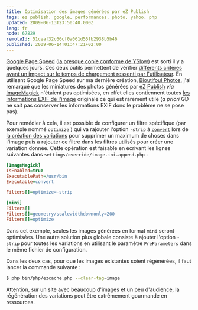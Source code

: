 ```yaml
---
title: Optimisation des images générées par eZ Publish
tags: ez publish, google, performances, photo, yahoo, php
updated: 2009-06-13T23:50:40.000Z
lang: fr
node: 67829
remoteId: 51ceaf32c66cf0a061d55fb2938b5b46
published: 2009-06-14T01:47:21+02:00
---
```


[Google Page Speed](http://code.google.com/speed/page-speed/) ([la presque copie conforme de YSlow](http://performance.survol.fr/2009/06/google-page-speed/)) est sorti il y a quelques jours. Ces deux outils permettent de vérifier [différents critères ayant un impact sur le temps de chargement ressenti par l'utilisateur](/post/livre-high-performances-web-sites). En utilisant Google Page Speed sur ma dernière création, [Bioutifoul Photos](http://www.bioutifoul-photos.net), j'ai remarqué que les miniatures des photos générées par [eZ Publish](/tag/ez+publish) *via* [ImageMagick](http://pwet.fr/man/linux/commandes/imagemagick) n'étaient pas optimisées, en effet elles contiennent toutes [les informations <abbr title="Exchangeable image file format">EXIF</abbr>  de l'image](http://fr.wikipedia.org/wiki/EXIF) originale ce qui est rarement utile (*a priori* GD ne sait pas conserver les informations EXIF donc le problème ne se pose pas).


Pour remédier à cela, il est possible de configurer un filtre spécifique (par exemple nommé <code>optimize</code>
) qui va rajouter l'option <code>-strip</code>
 à <code>[convert](http://pwet.fr/man/linux/commandes/convert)</code>
 lors de [la création des
variations](http://ez.no/download/ez_publish/changelogs/ez_publish_3_3/new_image_system)
pour supprimer un maximum de choses dans l'image puis à rajouter ce filtre dans
les filtres utilisés pour créer une variation donnée. Cette opération est
faisable en écrivant les lignes suivantes dans
<code>settings/override/image.ini.append.php</code>&nbsp;:

``` ini
[ImageMagick]
IsEnabled=true
ExecutablePath=/usr/bin
Executable=convert

Filters[]=optimize=-strip

[mini]
Filters[]
Filters[]=geometry/scalewidthdownonly=200
Filters[]=optimize

```


Dans cet exemple, seules les images générées en format <code>mini</code>
 seront optimisées. Une autre solution plus globale consiste à ajouter l'option <code>-strip</code>
 pour toutes les variations en utilisant le paramètre <code>PreParameters</code>
 dans le même fichier de configuration.


Dans les deux cas, pour que les images existantes soient régénérées, il faut lancer la commande suivante :

``` bash
$ php bin/php/ezcache.php --clear-tag=image

```


Attention, sur un site avec beaucoup d'images et un peu d'audience, la régénération des variations peut être extrêmement gourmande en ressources.


